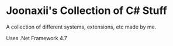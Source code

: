 # Joonaxii's Collection of C# Stuff
A collection of different systems, extensions, etc made by me.

Uses .Net Framework 4.7
